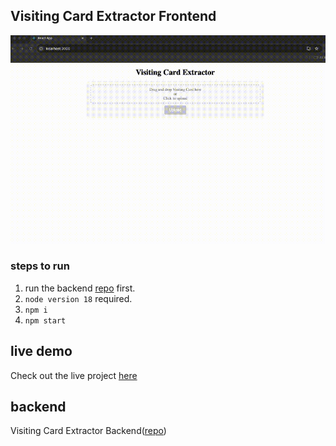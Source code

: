 

## Visiting Card Extractor Frontend 
![](https://github.com/azad1947/visiting-card-extractor-frontend/blob/main/assests/output.gif)
### steps to run
1. run the backend [repo](https://github.com/azad1947/visiting-card-extractor-backend) first.
1. ```node version 18``` required.
2. ```npm i```
3. ```npm start```

## live demo
Check out the live project [here](https://visiting-card-extractor-frontend.vercel.app)

## backend
Visiting Card Extractor Backend([repo](https://github.com/azad1947/visiting-card-extractor-backend))

